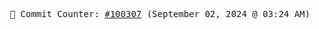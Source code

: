 <p align="center">
    <samp>
        📮 Commit Counter: <a href="https://github.com/Javascript-void0/Javascript-void0/commits/main">#100307</a> (September 02, 2024 @ 03:24 AM)
    </samp>
</p>